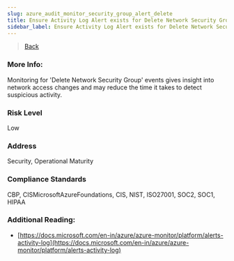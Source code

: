 ```yaml
---
slug: azure_audit_monitor_security_group_alert_delete
title: Ensure Activity Log Alert exists for Delete Network Security Group
sidebar_label: Ensure Activity Log Alert exists for Delete Network Security Group
---
```

> [Back](../../azuremonitoraudit)

### More Info:
Monitoring for 'Delete Network Security Group' events gives insight into network access changes and may reduce the time it takes to detect suspicious activity.

### Risk Level
Low

### Address
Security, Operational Maturity

### Compliance Standards
CBP, CISMicrosoftAzureFoundations, CIS, NIST, ISO27001, SOC2, SOC1, HIPAA

### Additional Reading:
- [https://docs.microsoft.com/en-in/azure/azure-monitor/platform/alerts-activity-log](https://docs.microsoft.com/en-in/azure/azure-monitor/platform/alerts-activity-log) 
